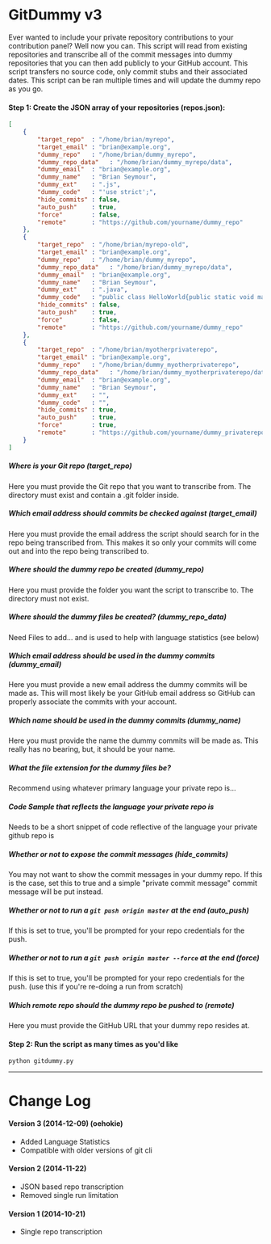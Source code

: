 GitDummy v3
========

Ever wanted to include your private repository contributions to your contribution panel? Well now you can. This script will read from existing repositories and transcribe all of the commit messages into dummy repositories that you can then add publicly to your GitHub account. This script transfers no source code, only commit stubs and their associated dates. This script can be ran multiple times and will update the dummy repo as you go.

#### Step 1: Create the JSON array of your repositories (repos.json):
```json
[
    {
        "target_repo"  : "/home/brian/myrepo",
        "target_email" : "brian@example.org",
        "dummy_repo"   : "/home/brian/dummy_myrepo",
        "dummy_repo_data"   : "/home/brian/dummy_myrepo/data",
        "dummy_email"  : "brian@example.org",
        "dummy_name"   : "Brian Seymour",
        "dummy_ext"    : ".js",
        "dummy_code"   : "'use strict';",
        "hide_commits" : false,
        "auto_push"    : true,
        "force"        : false,
        "remote"       : "https://github.com/yourname/dummy_repo"
    },
    {
        "target_repo"  : "/home/brian/myrepo-old",
        "target_email" : "brian@example.org",
        "dummy_repo"   : "/home/brian/dummy_myrepo",
        "dummy_repo_data"   : "/home/brian/dummy_myrepo/data",
        "dummy_email"  : "brian@example.org",
        "dummy_name"   : "Brian Seymour",
        "dummy_ext"    : ".java",
        "dummy_code"   : "public class HelloWorld{public static void main(String[] args) {System.out.println(\"Hello World!\");}}",
        "hide_commits" : false,
        "auto_push"    : true,
        "force"        : false,
        "remote"       : "https://github.com/yourname/dummy_repo"
    },
    {
        "target_repo"  : "/home/brian/myotherprivaterepo",
        "target_email" : "brian@example.org",
        "dummy_repo"   : "/home/brian/dummy_myotherprivaterepo",
        "dummy_repo_data"   : "/home/brian/dummy_myotherprivaterepo/data",
        "dummy_email"  : "brian@example.org",
        "dummy_name"   : "Brian Seymour",
        "dummy_ext"    : "",
        "dummy_code"   : "",
        "hide_commits" : true,
        "auto_push"    : true,
        "force"        : true,
        "remote"       : "https://github.com/yourname/dummy_privaterepo"
    }
]
```

##### Where is your Git repo (target_repo)
Here you must provide the Git repo that you want to transcribe from. The directory must exist and contain a .git folder inside.

##### Which email address should commits be checked against (target_email)
Here you must provide the email address the script should search for in the repo being transcribed from. This makes it so only your commits will come out and into the repo being transcribed to.

##### Where should the dummy repo be created (dummy_repo)
Here you must provide the folder you want the script to transcribe to. The directory must not exist.

##### Where should the dummy files be created? (dummy_repo_data)
Need Files to add... and is used to help with language statistics (see below)

##### Which email address should be used in the dummy commits (dummy_email)
Here you must provide a new email address the dummy commits will be made as. This will most likely be your GitHub email address so GitHub can properly associate the commits with your account.

##### Which name should be used in the dummy commits (dummy_name)
Here you must provide the name the dummy commits will be made as. This really has no bearing, but, it should be your name.

##### What the file extension for the dummy files be?
Recommend using whatever primary language your private repo is...

##### Code Sample that reflects the language your private repo is
Needs to be a short snippet of code reflective of the language your private github repo is

##### Whether or not to expose the commit messages (hide_commits)
You may not want to show the commit messages in your dummy repo. If this is the case, set this to true and a simple "private commit message" commit message will be put instead.

##### Whether or not to run a `git push origin master` at the end (auto_push)
If this is set to true, you'll be prompted for your repo credentials for the push.

##### Whether or not to run a `git push origin master --force` at the end (force)
If this is set to true, you'll be prompted for your repo credentials for the push.  (use this if you're re-doing a run from scratch)

##### Which remote repo should the dummy repo be pushed to (remote)
Here you must provide the GitHub URL that your dummy repo resides at.

#### Step 2: Run the script as many times as you'd like
```
python gitdummy.py
```

---


Change Log
========

#### Version 3 (2014-12-09) (oehokie)
- Added Language Statistics
- Compatible with older versions of git cli

#### Version 2 (2014-11-22)
- JSON based repo transcription
- Removed single run limitation

#### Version 1 (2014-10-21)
- Single repo transcription
